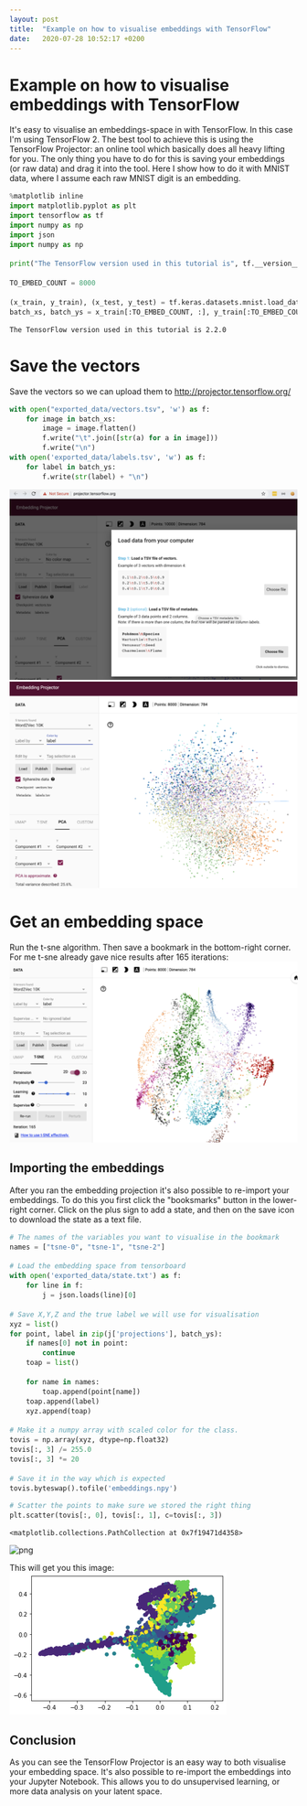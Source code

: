 ```yaml
---
layout: post
title:  "Example on how to visualise embeddings with TensorFlow"
date:   2020-07-28 10:52:17 +0200
---
```

# Example on how to visualise embeddings with TensorFlow
It's easy to visualise an embeddings-space in with TensorFlow. In this case I'm using TensorFlow 2. The best tool to achieve this is using the TensorFlow Projector: an online tool which basically does all heavy lifting for you. The only thing you have to do for this is saving your embeddings (or raw data) and drag it into the tool. Here I show how to do it with MNIST data, where I assume each raw MNIST digit is an embedding. 


```python
%matplotlib inline
import matplotlib.pyplot as plt
import tensorflow as tf
import numpy as np
import json
import numpy as np

print("The TensorFlow version used in this tutorial is", tf.__version__)

TO_EMBED_COUNT = 8000

(x_train, y_train), (x_test, y_test) = tf.keras.datasets.mnist.load_data()
batch_xs, batch_ys = x_train[:TO_EMBED_COUNT, :], y_train[:TO_EMBED_COUNT]
```

    The TensorFlow version used in this tutorial is 2.2.0


# Save the vectors

Save the vectors so we can upload them to http://projector.tensorflow.org/



```python
with open("exported_data/vectors.tsv", 'w') as f:
    for image in batch_xs:
        image = image.flatten()
        f.write("\t".join([str(a) for a in image]))
        f.write("\n")
with open('exported_data/labels.tsv', 'w') as f:
    for label in batch_ys: 
        f.write(str(label) + "\n")
```

![savebutton](https://raw.githubusercontent.com/rmeertens/tensorexamples/master/notebooks/embedded_images/uploadbutton.png)
![pca](https://raw.githubusercontent.com/rmeertens/tensorexamples/master/notebooks/embedded_images/pca.png)

# Get an embedding space 
Run the t-sne algorithm. Then save a bookmark in the bottom-right corner. For me t-sne already gave nice results after 165 iterations: 
![tsne](https://raw.githubusercontent.com/rmeertens/tensorexamples/master/notebooks/embedded_images/tsne.png)

## Importing the embeddings
After you ran the embedding projection it's also possible to re-import your embeddings. To do this you first click the "booksmarks" button in the lower-right corner. Click on the plus sign to add a state, and then on the save icon to download the state as a text file. 


```python
# The names of the variables you want to visualise in the bookmark
names = ["tsne-0", "tsne-1", "tsne-2"]

# Load the embedding space from tensorboard
with open('exported_data/state.txt') as f: 
    for line in f:
        j = json.loads(line)[0]
        
# Save X,Y,Z and the true label we will use for visualisation        
xyz = list()
for point, label in zip(j['projections'], batch_ys):
    if names[0] not in point:
        continue
    toap = list()

    for name in names: 
        toap.append(point[name])
    toap.append(label)
    xyz.append(toap)        
    
# Make it a numpy array with scaled color for the class.     
tovis = np.array(xyz, dtype=np.float32)
tovis[:, 3] /= 255.0
tovis[:, 3] *= 20

# Save it in the way which is expected
tovis.byteswap().tofile('embeddings.npy')
```


```python
# Scatter the points to make sure we stored the right thing
plt.scatter(tovis[:, 0], tovis[:, 1], c=tovis[:, 3])
```




    <matplotlib.collections.PathCollection at 0x7f19471d4358>




![png](output_8_1.png)


This will get you this image:
![embed](https://raw.githubusercontent.com/rmeertens/tensorexamples/master/notebooks/embedded_images/image_numpy_embedding.png)

## Conclusion
As you can see the TensorFlow Projector is an easy way to both visualise your embedding space. It's also possible to re-import the embeddings into your Jupyter Notebook. This allows you to do unsupervised learning, or more data analysis on your latent space. 
